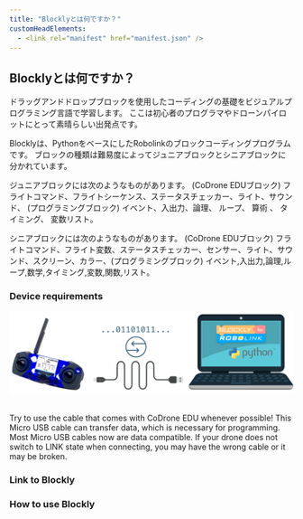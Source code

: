 ```yaml
---
title: "Blocklyとは何ですか？"
customHeadElements:
  - <link rel="manifest" href="manifest.json" />
---
```


<div className='level3_body'>

## Blocklyとは何ですか？

ドラッグアンドドロップブロックを使用したコーディングの基礎をビジュアルプログラミング言語で学習します。 ここは初心者のプログラマやドローンパイロットにとって素晴らしい出発点です。   

Blocklyは、PythonをベースにしたRobolinkのブロックコーディングプログラムです。 ブロックの種類は難易度によってジュニアブロックとシニアブロックに分かれています。    

ジュニアブロックには次のようなものがあります。 (CoDrone EDUブロック) フライトコマンド、フライトシーケンス、ステータスチェッカー、ライト、サウンド、 (プログラミングブロック) イベント、入出力、論理、 ループ、 算術 、 タイミング、 変数リスト。  

シニアブロックには次のようなものがあります。 (CoDrone EDUブロック) フライトコマンド、フライト変数、ステータスチェッカー、センサー、ライト、サウンド、スクリーン、カラー、(プログラミングブロック) イベント,入出力,論理,ループ,数学,タイミング,変数,関数,リスト。     

### Device requirements

<img src="/img/CDE/device-requirements.png" width="680px"/>  
<br/>
<br/>

Try to use the cable that comes with CoDrone EDU whenever possible! This Micro USB cable can transfer data, which is necessary for programming. Most Micro USB cables now are data compatible. If your drone does not switch to LINK state when connecting, you may have the wrong cable or it may be broken.

### Link to Blockly


### How to use Blockly



</div>

